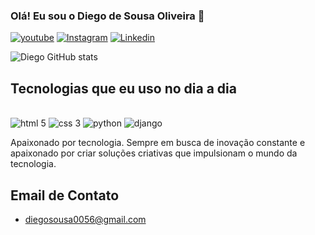 ### Olá! Eu sou o Diego de Sousa Oliveira 👋

[![youtube](https://img.shields.io/badge/YouTube-FF0000?style=for-the-badge&logo=youtube&logoColor=white)](https://youtube.com/@diegooliveira740?si=XN7mW7J5d1lZ5_wE)
[![Instagram](https://img.shields.io/badge/Instagram-E4405F?style=for-the-badge&logo=instagram&logoColor=white)](https://www.instagram.com/diegooliveira6186?igsh=MXV0ZWN1MjUxcTZ4Mw==)
[![Linkedin](https://img.shields.io/badge/LinkedIn-0077B5?style=for-the-badge&logo=linkedin&logoColor=white)](https://www.linkedin.com/in/diego-oliveira-8210ab225?utm_source=share&utm_campaign=share_via&utm_content=profile&utm_medium=android_app)

![Diego GitHub stats](https://github-readme-stats.vercel.app/api?username=DiegoSousaOliveira&show_icons=true&theme=radical)

## Tecnologias que eu uso no dia a dia
<div style="display: inline_block"><br/>
    <img alt="html 5" src="https://img.shields.io/badge/HTML5-E34F26?style=for-the-badge&logo=html5&logoColor=white"/>
    <img alt="css 3" src="https://img.shields.io/badge/CSS3-1572B6?style=for-the-badge&logo=css3&logoColor=white"/>
    <img alt="python" src="https://img.shields.io/badge/Python-3776AB?style=for-the-badge&logo=python&logoColor=white"/>
    <img alt="django" src="https://img.shields.io/badge/Django-092E20?style=for-the-badge&logo=django&logoColor=white"/>
</div>

Apaixonado por tecnologia. Sempre em busca de inovação constante e apaixonado por criar soluções criativas que impulsionam o mundo da tecnologia.

## Email de Contato
 - diegosousa0056@gmail.com

